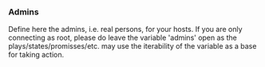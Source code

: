 ### Admins ###

<!-- -meta- basic -->
Define here the admins, i.e. real persons, for your hosts. If you
are only connecting as root, please do leave the variable 'admins'
open as the plays/states/promisses/etc. may use the iterability
of the variable as a base for taking action.

